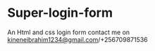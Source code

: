 # Super-login-form
An Html and css login form
contact me on kineneibrahim1234@gmail.com/+256709871536
